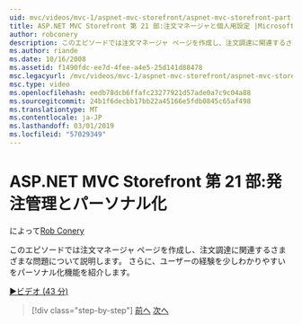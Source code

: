 ```yaml
---
uid: mvc/videos/mvc-1/aspnet-mvc-storefront/aspnet-mvc-storefront-part-21-order-manager-and-personalization
title: ASP.NET MVC Storefront 第 21 部:注文マネージャと個人用設定 |Microsoft Docs
author: robconery
description: このエピソードでは注文マネージャ ページを作成し、注文調達に関連するさまざまな問題について説明します。 さらにパーソナル化機能を紹介しています.
ms.author: riande
ms.date: 10/16/2008
ms.assetid: f1490fdc-ee7d-4fee-a4e5-25d141d88478
msc.legacyurl: /mvc/videos/mvc-1/aspnet-mvc-storefront/aspnet-mvc-storefront-part-21-order-manager-and-personalization
msc.type: video
ms.openlocfilehash: eedb78dcb6ffafc23277921d57ade0a7c9c04a88
ms.sourcegitcommit: 24b1f6decbb17bb22a45166e5fdb0845c65af498
ms.translationtype: MT
ms.contentlocale: ja-JP
ms.lasthandoff: 03/01/2019
ms.locfileid: "57029349"
---
```

<a name="aspnet-mvc-storefront-part-21-order-manager-and-personalization"></a>ASP.NET MVC Storefront 第 21 部:発注管理とパーソナル化
====================
によって[Rob Conery](https://github.com/robconery)

このエピソードでは注文マネージャ ページを作成し、注文調達に関連するさまざまな問題について説明します。 さらに、ユーザーの経験を少しわかりやすいをパーソナル化機能を紹介します。

[&#9654;ビデオ (43 分)](https://channel9.msdn.com/Blogs/ASP-NET-Site-Videos/aspnet-mvc-storefront-part-21-order-manager-and-personalization)

> [!div class="step-by-step"]
> [前へ](aspnet-mvc-storefront-part-20-logging.md)
> [次へ](aspnet-mvc-storefront-part-22-restructuring-rerouting-and-paypal.md)
